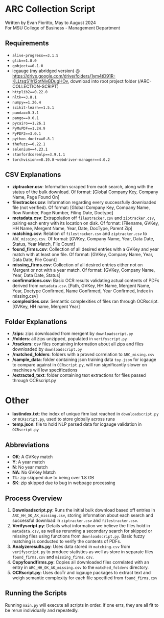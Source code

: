 # ARC Collection Script

Written by Evan Fioritto, May to August 2024  
For MSU College of Business - Management Department


## Requirements
- `alive-progress==3.1.5`
- `glib==1.0.0`
- `gobject==0.1.0`
- icgauge (my abridged version) @ https://drive.google.com/drive/folders/1ym4tD91R-KLLtsqS1h12otNivBDugHOv, download into root project folder (/ARC-COLLECTION-SCRIPT)
- `httplib2==0.22.0`
- `nltk==3.8.1`
- `numpy==1.26.4`
- `scikit-learn==1.5.1`
- `panda==0.3.1`
- `pango==0.0.1`
- `pycairo==1.26.1`
- `PyMuPDF==1.24.9`
- `PyPDF2==3.0.1`
- `python-doctr==0.8.1`
- `thefuzz==0.22.1`
- `selenium==4.23.1`
- `stanfordcorenlp==3.9.1.1`
- `torchvision==0.19.0`
-`webdriver-manager==4.0.2`

## CSV Explanations
- **ziptracker.csv**: Information scraped from each search, along with the status of the bulk download. Of format: [Global Company Key, Company Name, Page Found On]
- **filestracker.csv**: Information regarding every successfully downloaded file (not verified). Of format: [Global Company Key, Company Name, Row Number, Page Number, Filing Date, Doctype]
- **metadata.csv**: Extrapolation off `filestracker.csv` and `ziptracker.csv`, pairing each entry with its location on disk. Of format: [Filename, GVKey, HH Name, Mergent Name, Year, Date, DocType, Parent Zip]
- **matching.csv**: Relation of `filestracker.csv` and `ziptracker.csv` to `ARC_missing.csv`. Of format: [GVKey, Company Name, Year, Data Date, Status, Year Match, File Count]
- **found_firms.csv**: Collection of all desired entries with a GVKey and year match with at least one file. Of format: [GVKey, Company Name, Year, Data Date, File Count]
- **missing_firms.csv**: Collection of all desired entries either not on Mergent or not with a year match. Of format: [GVKey, Company Name, Year, Data Date, Status]
- **confirmations.csv**: Basic OCR results validating actual contents of PDFs derived from `metadata.csv`. [Path, GVKey, HH Name, Mergent Name, Year, Doctype Confirmed, Name Confirmed, Year Confirmed, Index in missing.csv]
- **complexities.csv**: Semantic complexities of files ran through OCRscript. [GVKey, HH name, Mergent Year]


## Folder Explanations
- **/zips**: zips downloaded from mergent by `downloadscript.py`
- **/folders**: all zips unzipped, populated in `verifyscript.py`
- **/trackers**: csv files containing information about all zips and files downloaded by `downloadscript.py`
- **/matched_folders**: folders with a proved correlation to `ARC_mising.csv`
- **/sample_data**: folder containing json training data `toy.json` for icgauge to compare against in `OCRscript.py`, will run significantly slower on machines will low specifications
- **/extracted_text**: folder containing text extractions for files passed through OCRscript.py

# Other
- **lastindex.txt**: the index of unique firm last reached in `downloadscript.py` or `OCRscript.py`, used to store globally across runs
- **temp.json**: file to hold NLP parsed data for icgauge validation in `OCRscript.py`

## Abbreviations
- **OK**: A GVKey match
- **Y**: A year match
- **N**: No year match
- **NA**: No GVKey Match
- **TL**: zip skipped due to being over 1.8 GB
- **SK**: zip skipped due to bug in webpage processing

## Process Overview
1. **Downloadscript.py**: Runs the initial bulk download based off entries in `ARC_HH_OK_AK_missing.csv`, storing information about each search and successful download in `ziptracker.csv` and `filestracker.csv`.
2. **Verifyscript.py**: Details what information we believe the files hold in `metadata.csv`, as well as rerunning a secondary search for skipped or missing files using functions from `downloadscript.py`. Basic fuzzy matching is conducted to verify the contents of PDFs.
3. **Analyzeresults.py**: Uses data stored in `matching.csv` from `verifyscript.py` to produce statistics as well as store in separate files `found_firms.csv` and `missing_firms.csv`.
4. **Copyfoundfirms.py**: Copies all downloaded files correlated with an entry in `ARC_HH_OK_AK_missing.csv` to the `matched_folders` directory.
5. **OCRscript.py**: Uses docTr and icgauge packages to extract text and weigh semantic complexity for each file specified from `found_firms.csv`

## Running the Scripts
Running `main.py` will execute all scripts in order. If one errs, they are all fit to be rerun individually and repeatedly.
